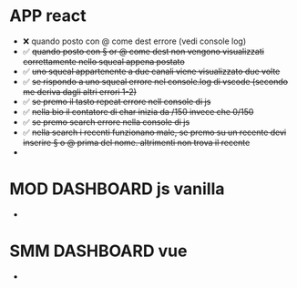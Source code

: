 # APP react

- ❌ quando posto con @ come dest errore (vedi console log)
- ✅ ~~quando posto con § or @ come dest non vengono visualizzati correttamente nello squeal appena postato~~
- ✅ ~~uno squeal appartenente a due canali viene visualizzato due volte~~
- ✅ ~~se rispondo a uno squeal errore nel console.log di vscode (secondo me deriva dagli altri errori 1-2)~~
- ✅ ~~se premo il tasto repeat errore nell console di js~~
- ✅ ~~nella bio il contatore di char inizia da /150 invece che 0/150~~
- ✅ ~~se premo search errore nella console di js~~
- ✅ ~~nella search i recenti funzionano male, se premo su un recente devi inserire § o @ prima del nome. altrimenti non trova il recente~~
- 

# MOD DASHBOARD js vanilla

-

# SMM DASHBOARD vue

- 